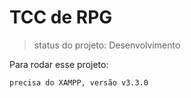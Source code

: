 <h1>TCC de RPG</h1>

>status do projeto: Desenvolvimento

Para rodar esse projeto:

```
precisa do XAMPP, versão v3.3.0
```
